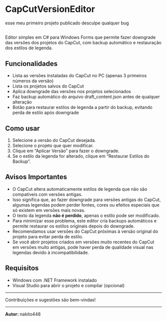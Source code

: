 # CapCutVersionEditor

esse meu primeiro projeto publicado desculpe qualquer bug

##

Editor simples em C# para Windows Forms que permite fazer downgrade das versões dos projetos do CapCut, com backup automático e restauração dos estilos de legenda.

## Funcionalidades

- Lista as versões instaladas do CapCut no PC (apenas 3 primeiros números da versão)
- Lista os projetos salvos do CapCut
- Aplica downgrade das versões nos projetos selecionados
- Faz backup automático do arquivo draft_content.json antes de qualquer alteração
- Botão para restaurar estilos de legenda a partir do backup, evitando perda de estilo após downgrade

## Como usar

1. Selecione a versão do CapCut desejada.
2. Selecione o projeto que quer modificar.
3. Clique em “Aplicar Versão” para fazer o downgrade.
4. Se o estilo da legenda for alterado, clique em “Restaurar Estilos do Backup”.

## Avisos Importantes

- O CapCut altera automaticamente estilos de legenda que não são compatíveis com versões antigas.  
- Isso significa que, ao fazer downgrade para versões antigas do CapCut, algumas legendas podem perder fontes, cores ou efeitos especiais que só existem em versões mais novas.  
- O texto da legenda **não é perdido**, apenas o estilo pode ser modificado.  
- Para minimizar esse problema, este editor cria backups automáticos e permite restaurar os estilos originais depois do downgrade.  
- Recomendamos usar versões do CapCut próximas à versão original do projeto para evitar perda de estilo.  
- Se você abrir projetos criados em versões muito recentes do CapCut em versões muito antigas, pode haver perda de qualidade visual nas legendas devido à incompatibilidade.

## Requisitos

- Windows com .NET Framework instalado
- Visual Studio para abrir o projeto e compilar (opcional)

---

Contribuições e sugestões são bem-vindas!

---

**Autor:** nakito448
